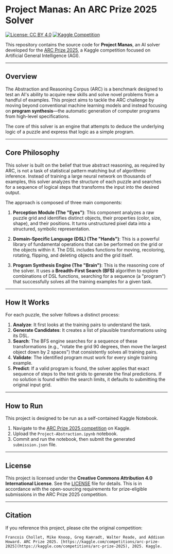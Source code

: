 # Project Manas: An ARC Prize 2025 Solver

[![License: CC BY 4.0](https://img.shields.io/badge/License-CC%20BY%204.0-lightgrey.svg)](https://creativecommons.org/licenses/by/4.0/)
[![Kaggle Competition](https://img.shields.io/badge/Kaggle-ARC%20Prize%202025-blue.svg)](https://www.kaggle.com/competitions/arc-prize-2025)

This repository contains the source code for **Project Manas**, an AI solver developed for the [ARC Prize 2025](https://www.kaggle.com/competitions/arc-prize-2025), a Kaggle competition focused on Artificial General Intelligence (AGI).

---

## Overview

The Abstraction and Reasoning Corpus (ARC) is a benchmark designed to test an AI's ability to acquire new skills and solve novel problems from a handful of examples. This project aims to tackle the ARC challenge by moving beyond conventional machine learning models and instead focusing on **program synthesis**—the automatic generation of computer programs from high-level specifications.

The core of this solver is an engine that attempts to deduce the underlying logic of a puzzle and express that logic as a simple program.

---

## Core Philosophy

This solver is built on the belief that true abstract reasoning, as required by ARC, is not a task of statistical pattern matching but of algorithmic inference. Instead of training a large neural network on thousands of examples, this solver analyzes the structure of each puzzle and searches for a sequence of logical steps that transforms the input into the desired output.

The approach is composed of three main components:

1.  **Perception Module (The "Eyes")**: This component analyzes a raw puzzle grid and identifies distinct objects, their properties (color, size, shape), and their positions. It turns unstructured pixel data into a structured, symbolic representation.

2.  **Domain-Specific Language (DSL) (The "Hands")**: This is a powerful library of fundamental operations that can be performed on the grid or the objects within it. The DSL includes functions for moving, recoloring, rotating, flipping, and deleting objects and the grid itself.

3.  **Program Synthesis Engine (The "Brain")**: This is the reasoning core of the solver. It uses a **Breadth-First Search (BFS)** algorithm to explore combinations of DSL functions, searching for a sequence (a "program") that successfully solves all the training examples for a given task.

---

## How It Works

For each puzzle, the solver follows a distinct process:

1.  **Analyze**: It first looks at the training pairs to understand the task.
2.  **Generate Candidates**: It creates a list of plausible transformations using its DSL.
3.  **Search**: The BFS engine searches for a sequence of these transformations (e.g., "rotate the grid 90 degrees, then move the largest object down by 2 spaces") that consistently solves all training pairs.
4.  **Validate**: The identified program must work for every single training example.
5.  **Predict**: If a valid program is found, the solver applies that exact sequence of steps to the test grids to generate the final predictions. If no solution is found within the search limits, it defaults to submitting the original input grid.

---

## How to Run

This project is designed to be run as a self-contained Kaggle Notebook.

1.  Navigate to the [ARC Prize 2025 competition](https://www.kaggle.com/competitions/arc-prize-2025) on Kaggle.
2.  Upload the `Project-Abstraction.ipynb` notebook.
3.  Commit and run the notebook, then submit the generated `submission.json` file.

---

## License

This project is licensed under the **Creative Commons Attribution 4.0 International License**. See the [LICENSE](LICENSE) file for details. This is in accordance with the open-sourcing requirements for prize-eligible submissions in the ARC Prize 2025 competition.

---

## Citation

If you reference this project, please cite the original competition:

```
Francois Chollet, Mike Knoop, Greg Kamradt, Walter Reade, and Addison Howard. ARC Prize 2025. [https://kaggle.com/competitions/arc-prize-2025](https://kaggle.com/competitions/arc-prize-2025), 2025. Kaggle.

